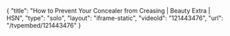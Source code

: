 {
    "title": "How to Prevent Your Concealer from Creasing | Beauty Extra | HSN",
    "type": "solo",
    "layout": "iframe-static",
    "videoId": "121443476",
    "url": "\/tvpembed\/121443476"
}
